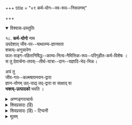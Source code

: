 +++
title = "०९ कर्म-योग--स्व-रूप--निरूपणम्"

+++

<details open><summary>विश्वास-प्रस्तुतिः</summary>

१८. **कर्म-योगो** नाम  
उपदेशात् जीव-पर--याथात्म्य-ज्ञानवता  
शक्त्य्-अनुसारेण  
फल-सङ्ग-रहितानिषिद्ध--काम्य-नित्य-नैमित्तिक-रूप--परिगृहीत-कर्म-विशेषः ।  
स तु देवार्चना-तपस्--तीर्थ-यात्रा--दान--यज्ञादि-भेद-भिन्नः।  

अयं तु  
जीव-गत--कल्मषापनयन-द्वारा  
ज्ञान-योगम् उत्-पाद्य तद्-द्वारा वा साक्षाद् वा  
**भक्त्य्-उत्पादको** भवति ।
</details>

<details><summary>अण्णङ्गराचार्यः</summary>

**फलसङ्गरहिते**ति । कर्मफलस्वर्गादीच्छारहितं नित्यनैमित्तिकोपस्कृतदेवार्चनादिरूपम् इत्यर्थः । साक्षाद्वा इत्यस्यानन्तरमात्मसाक्षात्कारमुत्पाद्येति योज्यम् । भक्त्युत्पादकत्वम् -- परभक्त्युत्पादकत्वम् । 'मद्भक्तिं लभते पराम्' इति वचनात् । साधनान्तराणां - नामसङ्कीर्तनादीनाम् । एतेषां साक्षादपि मोक्षसाधनत्वं श्रूयते । एवं ज्ञानभक्त्यनुगृहीतकर्मणो, कर्मभक्तयन्वितज्ञानस्यापि पुराणादौ । यथाप्रमाणं मन्तव्यम् । कर्मयोगादीनां स्वरूपं गीतार्थसंग्रहे सङ्गृहीतं परमाचार्यैः 

> कर्मयोगस्तपस्तीर्थदानयज्ञादिसेवनं, ज्ञानयोगो जितस्वान्तैः परिशुद्धात्मनिस्थितिः । 
भक्तियोगः परैकान्तप्रीत्या ध्यानादिषु स्थितिः ॥ 

इति । 
</details>

</details>

<details><summary>शिवप्रसादः (हिं)</summary>

अनुवाद — उपदेश के द्वारा जीवात्मा एवं परमात्मा के स्वरूप का यथार्थ ज्ञान प्राप्त कर अपनी शक्ति के अनुसार फालाभिसंधिरहित अनिषिद्ध काम्य, नित्य तथा नैमित्तिक कर्मों का अनुष्ठान रूप कर्म-विशेष ही कर्मयोग कहलाता है । देवताओं की अर्चना, तपस्या, तीर्थयात्रा, दान, यज्ञ आदि कर्मयोग के अनेक भेद हैं । कर्मयोग जीवों के पापों को विनष्ट करके ज्ञानयोग को उत्पन्न करता है तथा उसी के द्वारा अथवा साक्षात् भक्ति को उत्पन्न करता है । 

</details>

<details><summary>शिवप्रसादः (हिं) - टिप्पनी</summary>

कर्मयोग का स्वरूप 


भा० प्र० - नियम हैं कि आठ वर्ष के बटु का यज्ञोपवीत करके  
उसको वेदाध्ययन कराए  
'अष्टवर्षं ब्राह्मणम् उपनयीत तमध्यापयेत्' 

वेदाध्ययन प्रारम्भ करने के काल के विषय में मनु कहते हैं— 

> 'श्रावण्यां प्रोष्ठपद्यां वा 
उपाकृत्य यथाविधिः ।  
युक्तश्छन्दांस्यधीयीत  
मासान् विप्रोऽर्धपञ्चमान् ॥' (म० स्मृ० ४।९५ ) 

अर्थात् 

> श्रावणी (श्रावण मास की पूर्णिमा), या प्रोष्ठपदी ( भाद्रपद अमावास्या ) के दिन विधि-विधानपूर्वक उपाकर्म करके अध्ययन के नियमों का पालन करते हुए साढ़े चार मास तक वेदाध्ययन करें । 

अध्ययन-प्रकार का निर्णय करते हुए आचार्य रामानुज श्रीभाष्य में कहते हैं-- 

> 'आचार्योच्चारणानुच्चारण-रूपम् अक्षर-राशि-ग्रहण-फलम् **अध्ययनम्**' ( श्रीभाष्य १.१,१ ) । 
> 
> आचार्य के उच्चारण के पश्चात् उच्चारण के द्वारा वेद को कण्ठस्थ कर लेने को अध्ययन कहते हैं । [[१३८]]

अध्ययन के पश्चात्  
आपाततः अर्थ की प्रतीति होने के कारण  
उन अर्थों का निर्णय करने के लिए  
श्रवण में प्रवृत्ति होती है ।  

श्रवण-काल में मुमुक्षु आचार्य के सन्निकट में बैठकर  
प्रयोजन रूप से ज्ञात अर्थों का  
न्याय एवं मीमांसा के आलोक में निर्णय करता है ।  

पुनः उसकी मननादि में प्रवृत्ति होती है ।  
इस प्रकार आचार्य की सन्निधि में जीवात्मा तथा परमात्मा के स्वरूप आदि का यथावत् ज्ञान प्राप्त करके  
जब अधिकारी वेद - विहित कर्मों का अनुष्ठान  
परमात्मा के मुखोल्लासार्थ करता है,+++(5)+++  
तो उसे कर्मयोग कहते हैं । 

कर्मयोगी कर्मों का अनुष्ठान  
फलाभिसंधिरहित होकर करता है ।  
जिन कर्मों का निषेध वेदों में किया गया है,  
उन कर्मों को कर्मयोगी नहीं करता है ।  

वह काम्य कर्मों को भी  
भगवन्मुखोल्लासार्थ ही करता है ।  

वह नित्य सन्ध्या-वन्दनादि  
तथा नैमित्तिक जातकर्मेष्ट्यादि कर्मों का अनुष्ठान करता है । 

देवताओं की अर्चना, तपस्या करना, तीर्थयात्रा करना, दान करना तथा यज्ञादि करना,  
ये सबके सब कर्मयोग के अन्तर्गत आते हैं ।  
कर्मयोग के द्वारा जीवों के पाप प्रणष्ट होते हैं  
तथा अधिकारी के हृदय में  
ज्ञानयोग का आविर्भाव होता है ।  
तदनन्तर अधिकारी के हृदय में  
भक्तियोग उत्पन्न होता है ।  
कर्मयोग साक्षात् अधिकारी में भक्तियोग उत्पन्न करता है  
अथवा वह ज्ञानयोग को उत्पन्न करके  
उसके माध्यम से अधिकारी में भक्तियोग उत्पन्न करता है । 

</details>


<details><summary>मूलम्</summary>

१८. कर्मयोगो नाम उपदेशात् जीवपरयाथात्म्यज्ञानवता शक्त्यनुसारेण फलसङ्ग- रहितानिषिद्धकाम्यनित्यनैमित्तिकरूपपरिगृहीतकर्मविशेषः । स तु देवार्चनातप-स्तीर्थयात्रा-दानयज्ञादिभेदभिन्नः। अयं तु जीवगत-कल्मषापनयनद्वारा ज्ञान- योगमुत्पाद्य तद्द्वारा  वा साक्षाद्वा भक्त्युत्पादको भवति ।
</details>
